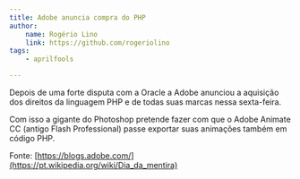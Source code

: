 ```yaml
---
title: Adobe anuncia compra do PHP
author:
    name: Rogério Lino
    link: https://github.com/rogeriolino
tags:
    - aprilfools

---
```


Depois de uma forte disputa com a Oracle a Adobe anunciou a aquisição dos direitos da linguagem PHP e de todas suas marcas nessa sexta-feira.

Com isso a gigante do Photoshop pretende fazer com que o Adobe Animate CC (antigo Flash Professional) passe exportar suas animações também em código PHP.

Fonte: [https://blogs.adobe.com/](https://pt.wikipedia.org/wiki/Dia_da_mentira)
